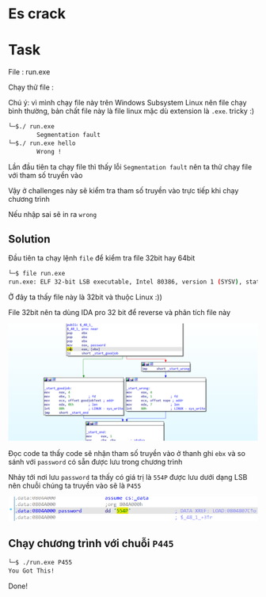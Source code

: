 # **Es crack**

# Task
File : run.exe

Chạy thử file :

Chú ý: vì mình chạy file này trên Windows Subsystem Linux nên file chạy bình thường, bản chất file này là file linux mặc dù extension là `.exe`. tricky :) 

```bash
└─$./ run.exe
        Segmentation fault
└─$./ run.exe hello
        Wrong !
```

Lần đầu tiên ta chạy file thì thấy lỗi `Segmentation fault` nên ta thử chạy file với tham số truyền vào

Vậy ở challenges này sẽ kiểm tra tham số truyền vào trực tiếp khi chạy chương trình

Nếu nhập sai sẽ in ra `wrong`


## Solution

Đầu tiên ta chạy lệnh `file` để kiểm tra file 32bit hay 64bit

```bash
└─$ file run.exe
run.exe: ELF 32-bit LSB executable, Intel 80386, version 1 (SYSV), statically linked, with debug_info, not stripped
```
Ở đây ta thấy file này là 32bit và thuộc Linux :))

File 32bit nên ta dùng IDA pro 32 bit để reverse và phân tích file này

![image](Es_crack.png)

Đọc code ta thấy code sẽ nhận tham số truyền vào ở thanh ghi `ebx` và so sánh với `password` có sẵn được lưu trong chương trình 

Nhảy tới nơi lưu `password` ta thấy có giá trị là `554P` được lưu dưới dạng LSB nên chuỗi chúng ta truyền vào sẽ là `P455`

![image](Es_crack1.png)


## Chạy chương trình với chuỗi `P445`

```bash
└─$ ./run.exe P455
You Got This!
```

Done!